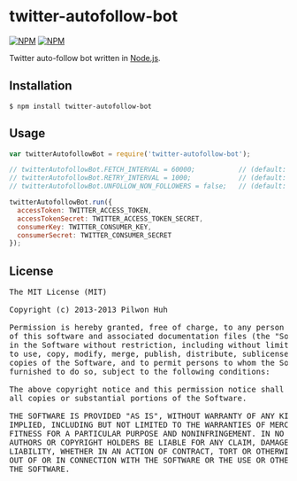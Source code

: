 # twitter-autofollow-bot

[![NPM](https://nodei.co/npm/twitter-autofollow-bot.png?downloads=false&stars=false)](https://npmjs.org/package/twitter-autofollow-bot) [![NPM](https://nodei.co/npm-dl/twitter-autofollow-bot.png?months=6)](https://npmjs.org/package/twitter-autofollow-bot)

Twitter auto-follow bot written in [Node.js](http://nodejs.org/).

## Installation

    $ npm install twitter-autofollow-bot

## Usage

```js
var twitterAutofollowBot = require('twitter-autofollow-bot');

// twitterAutofollowBot.FETCH_INTERVAL = 60000;           // (default: 1 minute)
// twitterAutofollowBot.RETRY_INTERVAL = 1000;            // (default: 1 second)
// twitterAutofollowBot.UNFOLLOW_NON_FOLLOWERS = false;   // (default: false)

twitterAutofollowBot.run({
  accessToken: TWITTER_ACCESS_TOKEN,
  accessTokenSecret: TWITTER_ACCESS_TOKEN_SECRET,
  consumerKey: TWITTER_CONSUMER_KEY,
  consumerSecret: TWITTER_CONSUMER_SECRET
});
```

## License

<pre>
The MIT License (MIT)

Copyright (c) 2013-2013 Pilwon Huh

Permission is hereby granted, free of charge, to any person obtaining a copy
of this software and associated documentation files (the "Software"), to deal
in the Software without restriction, including without limitation the rights
to use, copy, modify, merge, publish, distribute, sublicense, and/or sell
copies of the Software, and to permit persons to whom the Software is
furnished to do so, subject to the following conditions:

The above copyright notice and this permission notice shall be included in
all copies or substantial portions of the Software.

THE SOFTWARE IS PROVIDED "AS IS", WITHOUT WARRANTY OF ANY KIND, EXPRESS OR
IMPLIED, INCLUDING BUT NOT LIMITED TO THE WARRANTIES OF MERCHANTABILITY,
FITNESS FOR A PARTICULAR PURPOSE AND NONINFRINGEMENT. IN NO EVENT SHALL THE
AUTHORS OR COPYRIGHT HOLDERS BE LIABLE FOR ANY CLAIM, DAMAGES OR OTHER
LIABILITY, WHETHER IN AN ACTION OF CONTRACT, TORT OR OTHERWISE, ARISING FROM,
OUT OF OR IN CONNECTION WITH THE SOFTWARE OR THE USE OR OTHER DEALINGS IN
THE SOFTWARE.
</pre>
